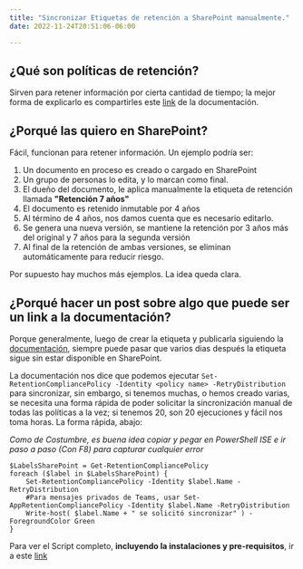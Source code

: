 ```yaml
---
title: "Sincronizar Etiquetas de retención a SharePoint manualmente."
date: 2022-11-24T20:51:06-06:00

---
```

## ¿Qué son políticas de retención?
Sirven para retener información por cierta cantidad de tiempo; la mejor forma de explicarlo es compartirles este [link](https://learn.microsoft.com/en-us/microsoft-365/compliance/retention-policies-sharepoint?view=o365-worldwide) de la documentación. 

## ¿Porqué las quiero en SharePoint?
Fácil, funcionan para retener información. Un ejemplo podría ser: 

1. Un documento en proceso es creado o cargado en SharePoint
2. Un grupo de personas lo edita, y lo marcan como final. 
3. El dueño del documento, le aplica manualmente la etiqueta de retención llamada **"Retención 7 años"**
4. El documento es retenido inmutable por 4 años
5. Al término de 4 años, nos damos cuenta que es necesario editarlo. 
6. Se genera una nueva versión, se mantiene la retención por 3 años más del original y 7 años para la segunda versión
7. Al final de la retención de ambas versiones, se eliminan automáticamente para reducir riesgo. 

Por supuesto hay muchos más ejemplos. La idea queda clara. 

## ¿Porqué hacer un post sobre algo que puede ser un link a la documentación?
Porque generalmente, luego de crear la etiqueta y publicarla siguiendo la [documentación](https://learn.microsoft.com/en-us/microsoft-365/compliance/create-apply-retention-labels?view=o365-worldwide), siempre puede pasar que varios dias después la etiqueta sigue sin estar disponible en SharePoint. 

La documentación nos dice que podemos ejecutar `Set-RetentionCompliancePolicy -Identity <policy name> -RetryDistribution` para sincronizar, sin embargo, si tenemos muchas, o hemos creado varias, se necesita una forma rápida de poder solicitar la sincronización manual de todas las políticas a la vez; si tenemos 20, son 20 ejecuciones y fácil nos toma horas. La forma rápida, abajo: 

*Como de Costumbre, es buena idea copiar y pegar en PowerShell ISE e ir paso a paso (Con F8) para capturar cualquier error*
```
$LabelsSharePoint = Get-RetentionCompliancePolicy 
foreach ($label in $LabelsSharePoint) {
    Set-RetentionCompliancePolicy -Identity $label.Name -RetryDistribution
    #Para mensajes privados de Teams, usar Set-AppRetentionCompliancePolicy -Identity $label.Name -RetryDistribution
    Write-host( $label.Name + " se solicitó sincronizar" ) -ForegroundColor Green
}

```

Para ver el Script completo, **incluyendo la instalaciones y pre-requisitos**, ir a este [link](https://github.com/JPCortesP/JPCortesP.github.io/blob/main/static/scripts/Sync-retention-labels-sharepoint.ps1)